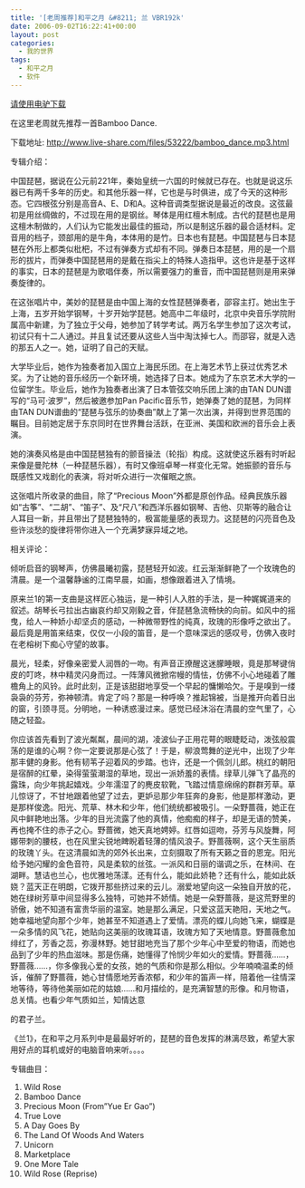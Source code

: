 ```yaml
---
title: '[老周推荐]和平之月 &#8211; 兰 VBR192k'
date: 2006-09-02T16:22:41+00:00
layout: post
categories:
  - 我的世界
tags:
  - 和平之月
  - 软件
---
```

[请使用电驴下载](ed2k://|file|%E5%92%8C%E5%B9%B3%E4%B9%8B%E6%9C%88.-.%5B%E5%85%B0%28ORCHID%29%5D.%E4%B8%93%E8%BE%91.%28mp3%29.rar|67106351|FF933A058F86C55F82A170CACBA1A9F5|/)

在这里老周就先推荐一首Bamboo Dance.

下载地址: <http://www.live-share.com/files/53222/bamboo_dance.mp3.html>

专辑介绍：

中国琵琶，据说在公元前221年，秦始皇统一六国的时候就已存在。也就是说这乐器已有两千多年的历史。和其他乐器一样，它也是与时俱进，成了今天的这种形态。它四根弦分别是高音A、E、D和A。这种音调类型据说是最近的改良。这弦最初是用丝绸做的，不过现在用的是钢丝。琴体是用红檀木制成。古代的琵琶也是用这檀木制做的，人们认为它能发出最佳的振动，所以是制这乐器的最合适材料。定音用的档子，颈部用的是牛角，本体用的是竹。日本也有琵琶。中国琵琶与日本琵琶在外形上都类似枇杷，不过有弹奏方式却有不同。弹奏日本琵琶，用的是一个扇形的拔片，而弹奏中国琵琶用的是戴在指尖上的特殊人造指甲。这也许是基于这样的事实，日本的琵琶是为歌唱伴奏，所以需要强力的重音，而中国琵琶则是用来弹奏旋律的。

在这张唱片中，美妙的琵琶是由中国上海的女性琵琶弹奏者，邵容主打。她出生于上海，五岁开始学钢琴，十岁开始学琵琶。她高中二年级时，北京中央音乐学院附属高中新建，为了独立于父母，她参加了转学考试。两万名学生参加了这次考试，初试只有十二人通过。并且复试还要从这些人当中淘汰掉七人。而邵容，就是入选的那五人之一。她，证明了自己的天赋。

大学毕业后，她作为独奏者加入国立上海民乐团。在上海艺术节上获过优秀艺术奖。为了让她的音乐经历一个新环境，她选择了日本。她成为了东京艺术大学的一位留学生。毕业后，她作为独奏者出演了日本管弦交响乐团上演的由TAN DUN谱写的“马可·波罗”，然后被邀参加Pan Pacific音乐节，她弹奏了她的琵琶，为同样由TAN DUN谱曲的“琵琶与弦乐的协奏曲”献上了第一次出演，并得到世界范围的瞩目。目前她定居于东京同时在世界舞台活跃，在亚洲、美国和欧洲的音乐会上表演。

她的演奏风格是由中国琵琶独有的颤音操法（轮指）构成。这就使这乐器有时听起来像是曼陀林（一种琵琶乐器），有时又像班卓琴一样变化无常。她振颤的音乐与既感性又戏剧化的表演，将对听众进行一次催眠之旅。

这张唱片所收录的曲目，除了“Precious Moon”外都是原创作品。经典民族乐器如“古筝”、“二胡”、“笛子”、及“尺八”和西洋乐器如钢琴、吉他、贝斯等的融合让人耳目一新，并且带出了琵琶独特的，极富能量感的表现力。这琵琶的闪亮音色及些许淡愁的旋律将带你进入一个充满梦寐异域之地。

相关评论：

倾听启音的钢琴声，仿佛晨曦初露，琵琶轻开如波。红云渐渐鲜艳了一个玫瑰色的清晨。是一个温馨静谧的江南早晨，如画，想像跟着进入了情境。

原来兰1的第一支曲是这样匠心独运，是一种引人入胜的手法，是一种娓娓道来的叙述。胡琴长弓拉出古幽哀约却又刚毅之音，伴琵琶急流畅快的向前。如风中的摇曳，给人一种娇小却坚贞的感动，一种微带野性的纯真，玫瑰的形像呼之欲出了。最后竟是用笛来结束，仅仅一小段的笛音，是一个意味深远的感叹号，仿佛入夜时在老榕树下痴心守望的故事。

晨光，轻柔，好像亲密爱人润唇的一吻。有声音正撩醒这迷朦睡眼，竟是那琴键俏皮的叮咚，林中精灵闪身而过。一阵薄风微掀帘幔的情怯，仿佛不小心地碰着了雕檐角上的风铃。此时此刻，正是该甜甜地享受一个早起的慵懒哈欠。于是嗅到一缕袅袅的芬芳，弥神顿清。肯定了吗？那是一种呼唤？推起锦被，当是推开向着日出的窗，引颈寻觅。分明地，一种诱惑漫过来。感觉已经沐浴在清晨的空气里了，心随之轻盈。

你应该首先看到了波光粼粼，晨间的湖，凌波仙子正用花萼的眼睫眨动，泼弦般震荡的是谁的心啊？你一定要说那是心弦了！于是，柳浪莺舞的逆光中，出现了少年那丰健的身影。他有韧苇子迎着风的步踏。也许，还是一个佩剑儿郎。桃红的朝阳是宿醉的红晕，染得萤萤潮湿的草地，现出一派娇羞的表情。绿草儿弹飞了晶亮的露珠，向少年挑起嬉戏。少年濡湿了的麂皮软靴，飞踏过情意绵绵的群群芳草。草儿惊讶了，不甘地跟着他望了过去，更妒忌那少年狂奔的身影，他是那样激动，更是那样俊逸。阳光、荒草、林木和少年，他们统统都被吸引。一朵野蔷薇，她正在风中鲜艳地出落。少年的目光流露了他的真情，他痴痴的样子，却是无语的赞美，再也掩不住的赤子之心。野蔷微，她天真地娉婷。红唇如逗吻，芬芳与风旋舞，阿娜带刺的腰枝，也在风里尖锐地睥睨着轻薄的情风浪子。野蔷薇啊，这个天生丽质的玫瑰丫头。在这清晨如洗的郊外长出来，立刻摄取了所有天籁之音的恩宠。阳光给予她闪耀的金色音符，风是柔软的丝弦。一派风和日丽的谐调之乐，在林间、在湖畔。慧诘也兰心，也优雅地荡漾。还有什么，能如此娇艳？还有什么，能如此妖娆？蓝天正在明朗，它拨开那些挤过来的云儿。溺爱地望向这一朵独自开放的花，她在绿树芳草中间显得多么独特，可她并不娇情。她是一朵野蔷薇，是这荒野里的骄傲，她不知道有富贵华丽的温室。她是那么满足，只爱这蓝天艳阳，天地之气。她幸福地望向那个少年，她甚至不知道遇上了爱情。漂亮的蝶儿向她飞来，蝴蝶是一朵多情的风飞花，她贴向这美丽的玫瑰耳语，玫瑰方知了天地情意。野蔷薇愈加绯红了，芳香之蕊，弥漫林野。她甘甜地充当了那个少年心中至爱的物语，而她也品到了少年的热血滋味。那是伤痛，她懂得了怜悯少年如火的爱情。野蔷薇……，野蔷薇……，你多像我心爱的女孩，她的气质和你是那么相似。少年喃喃温柔的倾诉，催醉了野蔷薇，她心甘情愿地芳香浓郁，和少年的笛声一样，陪着他一往情深地等待，等待他美丽如花的姑娘……和月描绘的，是充满智慧的形像。和月物语，总关情。也看少年气质如兰，知情达意

的君子兰。

《兰1》，在和平之月系列中是最最好听的，琵琶的音色发挥的淋漓尽致，希望大家用好点的耳机或好的电脑音响来听。。。。

专辑曲目：

  1. Wild Rose
  2. Bamboo Dance
  3. Precious Moon (From”Yue Er Gao”)
  4. True Love
  5. A Day Goes By
  6. The Land Of Woods And Waters
  7. Unicorn
  8. Marketplace
  9. One More Tale
 10. Wild Rose (Reprise)